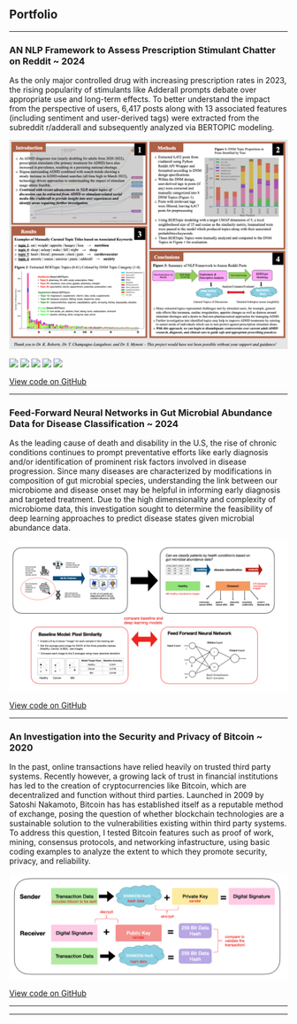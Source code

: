## Portfolio

---

### AN NLP Framework to Assess Prescription Stimulant Chatter on Reddit ~ 2024

As the only major controlled drug with increasing prescription rates in 2023, the rising popularity of stimulants like Adderall prompts debate over appropriate use and long-term effects. To better understand the impact from the perspective of users, 6,417 posts along with 13 associated features (including sentiment and user-derived tags) were extracted from the subreddit r/adderall and subsequently analyzed via BERTOPIC modeling. 

<img src="images/adderall_viz3.png?raw=true"/>

[![](https://img.shields.io/badge/Python-white?logo=Python)](#) [![](https://img.shields.io/badge/Jupyter-white?logo=Jupyter)](#) [![](https://img.shields.io/badge/PyTorch-white?logo=pytorch)](#) [![](https://img.shields.io/badge/Reddit-white?logo=Reddit)](#) [![](https://img.shields.io/badge/HuggingFace_Transformers-white?logo=huggingface)](#)

[View code on GitHub](https://github.com/maxieZZ/NER_RedditPosts) 

---

### Feed-Forward Neural Networks in Gut Microbial Abundance Data for Disease Classification ~ 2024

As the leading cause of death and disability in the U.S, the rise of chronic conditions continues to prompt preventative efforts like early diagnosis and/or identification of prominent risk factors involved in disease progression. Since many diseases are characterized by modifications in composition of gut microbial species, understanding the link between our microbiome and disease onset may be helpful in informing early diagnosis and targeted treatment. Due to the high dimensionality and complexity of microbiome data, this investigation sought to determine the feasibility of deep learning approaches to predict disease states given microbial abundance data.

<img src="images/microbiota_viz.png?raw=true"/>

[View code on GitHub](https://github.com/maxieZZ/FFN_DiseaseClassification_Microbiome) 

---
### An Investigation into the Security and Privacy of Bitcoin ~ 2020

In the past, online transactions have relied heavily on trusted third party systems. Recently however, a growing lack of trust in financial institutions has led to the creation of cryptocurrencies like Bitcoin, which are decentralized and function without third parties. Launched in 2009 by Satoshi Nakamoto, Bitcoin has has established itself as a reputable method of exchange, posing the question of whether  blockchain technologies are a sustainable solution to the vulnerabilities existing within third party systems. To address this question, I tested Bitcoin features such as proof of work, mining, consensus protocols, and networking infastructure, using basic coding examples to analyze the extent to which they promote security, privacy, and reliability.

<img src="images/bitcoin_viz.png?raw=true"/>

[View code on GitHub](https://github.com/maxieZZ/IntroductionToBitcoin) 

---




---
<p style="font-size:11px"></p>
<!-- -->
